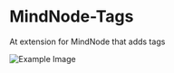 # MindNode-Tags
At extension for MindNode that adds tags

![Example Image](https://github.com/jonpdw/MindNode-Tags/raw/master/MindNode%20Tag%20Extension%20Simple%20Image.png)
